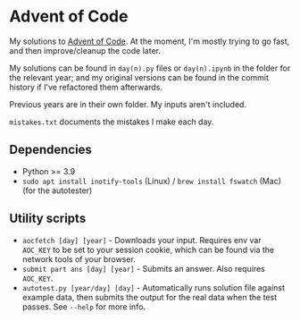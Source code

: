 # Advent of Code
My solutions to [Advent of Code](https://adventofcode.com).
At the moment, I'm mostly trying to go fast, and then improve/cleanup the code later.

My solutions can be found in `day(n).py` files or `day(n).ipynb` in the folder for the relevant year; and my original versions can be found in the commit history if I've refactored them afterwards.

Previous years are in their own folder.
My inputs aren't included.

`mistakes.txt` documents the mistakes I make each day.

## Dependencies
- Python >= 3.9
- `sudo apt install inotify-tools` (Linux) / `brew install fswatch` (Mac) (for the autotester) 

## Utility scripts
- `aocfetch [day] [year]` - Downloads your input. Requires env var `AOC_KEY` to be set to your session cookie, which can be found via the network tools of your browser.
- `submit part ans [day] [year]` - Submits an answer. Also requires `AOC_KEY`.
- `autotest.py [year/day] [day]` - Automatically runs solution file against example data, then submits the output for the real data when the test passes. See `--help` for more info.
